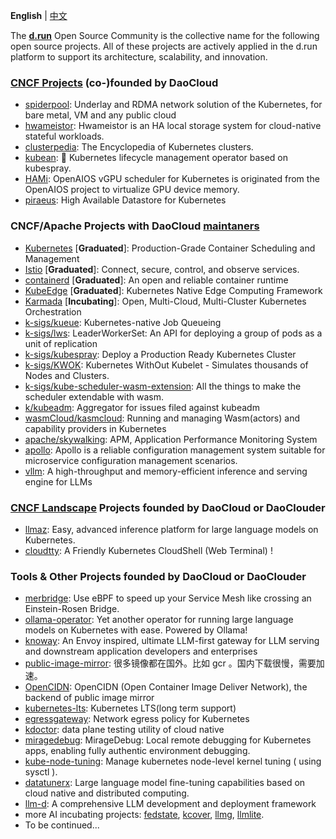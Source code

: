 **English** | [中文](https://github.com/DaoCloud/.github/blob/main/profile/README_zh.md)

The [**d.run**](https://d.run/) Open Source Community is the collective name for the following open source projects. All of these projects are actively applied in the d.run platform to support its architecture, scalability, and innovation.

### [CNCF Projects](https://www.cncf.io/sandbox-projects/) (co-)founded by DaoCloud
- [spiderpool](https://github.com/spidernet-io/spiderpool): Underlay and RDMA network solution of the Kubernetes, for bare metal, VM and any public cloud
- [hwameistor](https://github.com/hwameistor/hwameistor): Hwameistor is an HA local storage system for cloud-native stateful workloads.
- [clusterpedia](https://github.com/clusterpedia-io/clusterpedia): The Encyclopedia of Kubernetes clusters.
- [kubean](https://github.com/kubean-io/kubean): :seedling: Kubernetes lifecycle management operator based on kubespray.
- [HAMi](https://github.com/Project-HAMi/HAMi): OpenAIOS vGPU scheduler for Kubernetes is originated from the OpenAIOS project to virtualize GPU device memory.
- [piraeus](https://github.com/piraeusdatastore/piraeus): High Available Datastore for Kubernetes

### CNCF/Apache Projects with DaoCloud [maintaners](https://github.com/cncf/foundation/blob/main/project-maintainers.csv)

- [Kubernetes](https://github.com/kubernetes/kubernetes) [**Graduated**]: Production-Grade Container Scheduling and Management
- [Istio](https://github.com/istio/istio) [**Graduated**]: Connect, secure, control, and observe services.
- [containerd](https://github.com/containerd/containerd) [**Graduated**]: An open and reliable container runtime
- [KubeEdge](https://github.com/kubeedge/kubeedge) [**Graduated**]: Kubernetes Native Edge Computing Framework
- [Karmada](https://github.com/karmada-io/karmada) [**Incubating**]: Open, Multi-Cloud, Multi-Cluster Kubernetes Orchestration
- [k-sigs/kueue](https://github.com/kubernetes-sigs/kueue): Kubernetes-native Job Queueing
- [k-sigs/lws](https://github.com/kubernetes-sigs/lws): LeaderWorkerSet: An API for deploying a group of pods as a unit of replication
- [k-sigs/kubespray](https://github.com/kubernetes-sigs/kubespray): Deploy a Production Ready Kubernetes Cluster
- [k-sigs/KWOK](https://github.com/kubernetes-sigs/kwok): Kubernetes WithOut Kubelet -  Simulates thousands of Nodes and Clusters.
- [k-sigs/kube-scheduler-wasm-extension](https://github.com/kubernetes-sigs/kube-scheduler-wasm-extension): All the things to make the scheduler extendable with wasm.
- [k/kubeadm](https://github.com/kubernetes/kubeadm/): Aggregator for issues filed against kubeadm
- [wasmCloud/kasmcloud](https://github.com/wasmCloud/kasmcloud): Running and managing Wasm(actors) and capability providers in Kubernetes
- [apache/skywalking](https://github.com/apache/skywalking): APM, Application Performance Monitoring System
- [apollo](https://github.com/apolloconfig/apollo): Apollo is a reliable configuration management system suitable for microservice configuration management scenarios.
- [vllm](https://github.com/vllm-project/vllm): A high-throughput and memory-efficient inference and serving engine for LLMs

### [CNCF Landscape](https://landscape.cncf.io/) Projects founded by DaoCloud or DaoClouder
- [llmaz](https://github.com/InftyAI/llmaz): Easy, advanced inference platform for large language models on Kubernetes.
- [cloudtty](https://github.com/cloudtty/cloudtty): A Friendly Kubernetes CloudShell (Web Terminal) !

### Tools & Other Projects founded by DaoCloud or DaoClouder
- [merbridge](https://github.com/merbridge/merbridge): Use eBPF to speed up your Service Mesh like crossing an Einstein-Rosen Bridge.
- [ollama-operator](https://github.com/nekomeowww/ollama-operator): Yet another operator for running large language models on Kubernetes with ease. Powered by Ollama! 
- [knoway](https://github.com/knoway-dev/knoway): An Envoy inspired, ultimate LLM-first gateway for LLM serving and downstream application developers and enterprises
- [public-image-mirror](https://github.com/DaoCloud/public-image-mirror): 很多镜像都在国外。比如 gcr 。国内下载很慢，需要加速。
- [OpenCIDN](https://github.com/OpenCIDN/OpenCIDN): OpenCIDN (Open Container Image Deliver Network), the backend of public image mirror
- [kubernetes-lts](https://github.com/klts-io/kubernetes-lts): Kubernetes LTS(long term support)
- [egressgateway](https://github.com/spidernet-io/egressgateway): Network egress policy for Kubernetes
- [kdoctor](https://github.com/kdoctor-io/kdoctor): data plane testing utility of cloud native
- [miragedebug](https://github.com/miragedebug/miragedebug): MirageDebug: Local remote debugging for Kubernetes apps, enabling fully authentic environment debugging.
- [kube-node-tuning](https://github.com/kubean-io/kube-node-tuning): Manage kubernetes node-level kernel tuning ( using sysctl ).
- [datatunerx](https://github.com/DataTunerX/datatunerx): Large language model fine-tuning capabilities based on cloud native and distributed computing.
- [llm-d](https://github.com/llm-d/llm-d): A comprehensive LLM development and deployment framework
- more AI incubating projects: [fedstate](https://github.com/fedstate/fedstate), [kcover](https://github.com/BaizeAI/kcover), [llmg](https://github.com/lingticio/llmg), [llmlite](https://github.com/InftyAI/llmlite).	
- To be continued...
